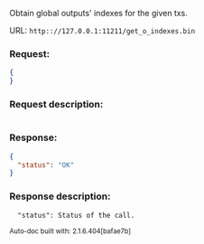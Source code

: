 Obtain global outputs' indexes for the given txs.

URL: ```http:://127.0.0.1:11211/get_o_indexes.bin```
### Request: 
```json
{
}
```
### Request description: 
```

```
### Response: 
```json
{
  "status": "OK"
}
```
### Response description: 
```
  "status": Status of the call.

```
<sub>Auto-doc built with: 2.1.6.404[bafae7b]</sub>